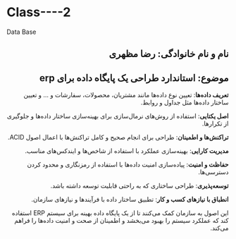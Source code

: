 # Class----2
Data Base
<h2 dir="rtl"> نام و نام خانوادگی: رضا مظهری</h2>
<h2 dir="rtl"> موضوع: استاندارد طراحی یک پایگاه داده برای erp </h2>

<div dir = "rtl">



**تعریف داده‌ها**: تعیین نوع داده‌ها مانند مشتریان، محصولات، سفارشات و ... و تعیین ساختار داده‌ها مثل جداول و روابط.

**اصل یکتایی**: استفاده از روش‌های نرمال‌سازی برای بهینه‌سازی ساختار داده‌ها و جلوگیری از تکرارها.

**تراکنش‌ها و اطمینان**: طراحی برای انجام صحیح و کامل تراکنش‌ها با اعمال اصول ACID.

**مدیریت کارایی**: بهینه‌سازی عملکرد با استفاده از شاخص‌ها و ایندکس‌های مناسب.

**حفاظت و امنیت**: پیاده‌سازی امنیت داده‌ها با استفاده از رمزنگاری و محدود کردن دسترسی‌ها.

**توسعه‌پذیری**: طراحی ساختاری که به راحتی قابلیت توسعه داشته باشد.

**انطباق با نیازهای کسب و کار**: تطبیق ساختار داده با فرآیندها و نیازهای سازمان.

این اصول به سازمان کمک می‌کنند تا از یک پایگاه داده بهینه برای سیستم ERP استفاده کند که عملکرد سیستم را بهبود می‌بخشد و اطمینان از صحت و امنیت داده‌ها را فراهم می‌کند.
</div>
